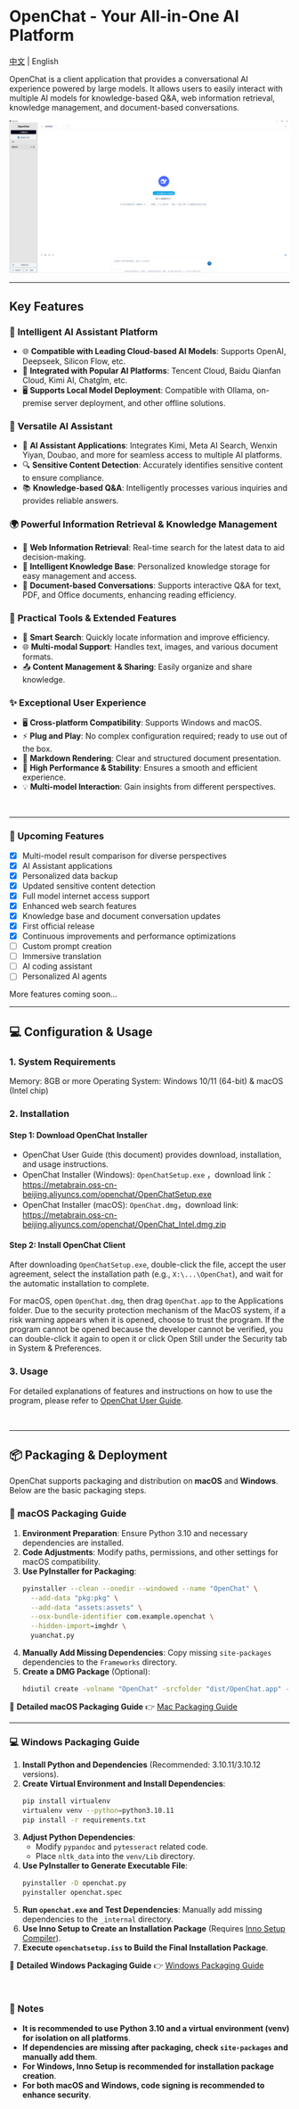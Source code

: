 # OpenChat - Your All-in-One AI Platform

<p align="left">
  <a href="./README.md">中文</a> | English

OpenChat is a client application that provides a conversational AI experience powered by large models. It allows users to easily interact with multiple AI models for knowledge-based Q&A, web information retrieval, knowledge management, and document-based conversations.

![](./data/images/intro/主页.png)

---

## Key Features

### 🚀 **Intelligent AI Assistant Platform**

- 🌐 **Compatible with Leading Cloud-based AI Models**: Supports OpenAI, Deepseek, Silicon Flow, etc.
- 🔗 **Integrated with Popular AI Platforms**: Tencent Cloud, Baidu Qianfan Cloud, Kimi AI, Chatglm, etc.
- 🖥 **Supports Local Model Deployment**: Compatible with Ollama, on-premise server deployment, and other offline solutions.

### 🧠 **Versatile AI Assistant**
- 🤖 **AI Assistant Applications**: Integrates Kimi, Meta AI Search, Wenxin Yiyan, Doubao, and more for seamless access to multiple AI platforms.
- 🔍 **Sensitive Content Detection**: Accurately identifies sensitive content to ensure compliance.
- 📚 **Knowledge-based Q&A**: Intelligently processes various inquiries and provides reliable answers.

### 🌍 **Powerful Information Retrieval & Knowledge Management**
- 🔗 **Web Information Retrieval**: Real-time search for the latest data to aid decision-making.
- 📖 **Intelligent Knowledge Base**: Personalized knowledge storage for easy management and access.
- 📝 **Document-based Conversations**: Supports interactive Q&A for text, PDF, and Office documents, enhancing reading efficiency.

### 🧩 **Practical Tools & Extended Features**
- 🔎 **Smart Search**: Quickly locate information and improve efficiency.
- 🌐 **Multi-modal Support**: Handles text, images, and various document formats.
- 📤 **Content Management & Sharing**: Easily organize and share knowledge.

### ✨ **Exceptional User Experience**
- 🖥 **Cross-platform Compatibility**: Supports Windows and macOS.
- ⚡ **Plug and Play**: No complex configuration required; ready to use out of the box.
- 📑 **Markdown Rendering**: Clear and structured document presentation.
- 🚀 **High Performance & Stability**: Ensures a smooth and efficient experience.
- 💡 **Multi-model Interaction**: Gain insights from different perspectives.

<br>

---

### 📃 Upcoming Features

- [x] Multi-model result comparison for diverse perspectives
- [x] AI Assistant applications
- [x] Personalized data backup
- [x] Updated sensitive content detection
- [x] Full model internet access support
- [x] Enhanced web search features
- [x] Knowledge base and document conversation updates
- [x] First official release
- [x] Continuous improvements and performance optimizations
- [ ] Custom prompt creation
- [ ] Immersive translation
- [ ] AI coding assistant
- [ ] Personalized AI agents

More features coming soon...

---

## 💻 Configuration & Usage

### 1. System Requirements
Memory: 8GB or more
Operating System: Windows 10/11 (64-bit) & macOS (Intel chip)

### 2. Installation
#### Step 1: Download OpenChat Installer
- OpenChat User Guide (this document) provides download, installation, and usage instructions.
- OpenChat Installer (Windows): `OpenChatSetup.exe` ，download link：https://metabrain.oss-cn-beijing.aliyuncs.com/openchat/OpenChatSetup.exe 
- OpenChat Installer (macOS): `OpenChat.dmg`，download link: https://metabrain.oss-cn-beijing.aliyuncs.com/openchat/OpenChat_Intel.dmg.zip

#### Step 2: Install OpenChat Client
After downloading `OpenChatSetup.exe`, double-click the file, accept the user agreement, select the installation path (e.g., `X:\...\OpenChat`), and wait for the automatic installation to complete.

For macOS, open `OpenChat.dmg`, then drag `OpenChat.app` to the Applications folder. Due to the security protection mechanism of the MacOS system, if a risk warning appears when it is opened, choose to trust the program. If the program cannot be opened because the developer cannot be verified, you can double-click it again to open it or click Open Still under the Security tab in System & Preferences.

### 3. Usage
For detailed explanations of features and instructions on how to use the program, please refer to <a href="./doc/intro/userguide.md">OpenChat User Guide</a>.

<br>

---

## 📦 Packaging & Deployment

OpenChat supports packaging and distribution on **macOS** and **Windows**. Below are the basic packaging steps.

### 🍎 macOS Packaging Guide

1. **Environment Preparation**: Ensure Python 3.10 and necessary dependencies are installed.
2. **Code Adjustments**: Modify paths, permissions, and other settings for macOS compatibility.
3. **Use PyInstaller for Packaging**:
   ```sh
   pyinstaller --clean --onedir --windowed --name "OpenChat" \
     --add-data "pkg:pkg" \
     --add-data "assets:assets" \
     --osx-bundle-identifier com.example.openchat \
     --hidden-import=imghdr \
     yuanchat.py
   ```
4. **Manually Add Missing Dependencies**: Copy missing `site-packages` dependencies to the `Frameworks` directory.
5. **Create a DMG Package** (Optional):
   ```sh
   hdiutil create -volname "OpenChat" -srcfolder "dist/OpenChat.app" -ov -format UDBZ "OpenChat.dmg"
   ```

📄 **Detailed macOS Packaging Guide** 👉 [Mac Packaging Guide](doc/packaging/mac_packaging.md)

---

### 💻 Windows Packaging Guide

1. **Install Python and Dependencies** (Recommended: 3.10.11/3.10.12 versions).
2. **Create Virtual Environment and Install Dependencies**:
   ```sh
   pip install virtualenv
   virtualenv venv --python=python3.10.11
   pip install -r requirements.txt
   ```
3. **Adjust Python Dependencies**:
   - Modify `pypandoc` and `pytesseract` related code.
   - Place `nltk_data` into the `venv/Lib` directory.
4. **Use PyInstaller to Generate Executable File**:
   ```sh
   pyinstaller -D openchat.py
   pyinstaller openchat.spec
   ```
5. **Run `openchat.exe` and Test Dependencies**: Manually add missing dependencies to the `_internal` directory.
6. **Use Inno Setup to Create an Installation Package** (Requires [Inno Setup Compiler](https://jrsoftware.org/isdl.php)).
7. **Execute `openchatsetup.iss` to Build the Final Installation Package**.

📄 **Detailed Windows Packaging Guide** 👉 [Windows Packaging Guide](doc/packaging/windows_packaging.md)

<br>

### 📌 Notes
- **It is recommended to use Python 3.10 and a virtual environment (venv) for isolation on all platforms**.
- **If dependencies are missing after packaging, check `site-packages` and manually add them**.
- **For Windows, Inno Setup is recommended for installation package creation**.
- **For both macOS and Windows, code signing is recommended to enhance security**.
